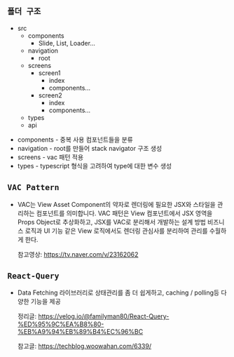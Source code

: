 ## `폴더 구조`

- src
  - components
    - Slide, List, Loader...
  - navigation
    - root
  - screens
    - screen1
      - index
      - components...
    - screen2
      - index
      - components...
  - types
  - api

* components - 중복 사용 컴포넌트들을 분류
* navigation - root를 만들어 stack navigator 구조 생성
* screens - vac 패턴 적용
* types - typescript 형식을 고려하여 type에 대한 변수 생성

## `VAC Pattern`

- VAC는 View Asset Component의 약자로 렌더링에 필요한 JSX와 스타일을 관리하는 컴포넌트를 의미합니다.
  VAC 패턴은 View 컴포넌트에서 JSX 영역을 Props Object로 추상화하고, JSX를 VAC로 분리해서 개발하는 설계 방법
  비즈니스 로직과 UI 기능 같은 View 로직에서도 렌더링 관심사를 분리하여 관리를 수월하게 한다.

  참고영상: https://tv.naver.com/v/23162062

## `React-Query`

- Data Fetching 라이브러리로 상태관리를 좀 더 쉽게하고, caching / polling등 다양한 기능을 제공

  정리글: https://velog.io/@familyman80/React-Query-%ED%95%9C%EA%B8%80-%EB%A9%94%EB%89%B4%EC%96%BC

  참고글: https://techblog.woowahan.com/6339/
